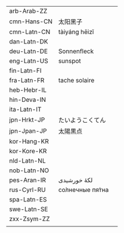 | | | |
|-|-|-|
| arb-Arab-ZZ |  |  |
| cmn-Hans-CN | 太阳黑子 |  |
| cmn-Latn-CN | tàiyáng hēizǐ |  |
| dan-Latn-DK |  |  |
| deu-Latn-DE | Sonnenfleck |  |
| eng-Latn-US | sunspot |  |
| fin-Latn-FI |  |  |
| fra-Latn-FR | tache solaire |  |
| heb-Hebr-IL |  |  |
| hin-Deva-IN |  |  |
| ita-Latn-IT |  |  |
| jpn-Hrkt-JP | たいようこくてん |  |
| jpn-Jpan-JP | 太陽黒点 |  |
| kor-Hang-KR |  |  |
| kor-Kore-KR |  |  |
| nld-Latn-NL |  |  |
| nob-Latn-NO |  |  |
| pes-Aran-IR | لکهٔ خورشیدی |  |
| rus-Cyrl-RU | со́лнечные пя́тна |  |
| spa-Latn-ES |  |  |
| swe-Latn-SE |  |  |
| zxx-Zsym-ZZ |  |  |
|  |  |  |